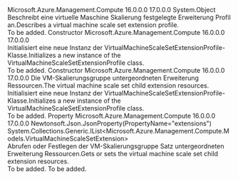 <Type Name="VirtualMachineScaleSetExtensionProfile" FullName="Microsoft.Azure.Management.Compute.Models.VirtualMachineScaleSetExtensionProfile">
  <TypeSignature Language="C#" Value="public class VirtualMachineScaleSetExtensionProfile" />
  <TypeSignature Language="ILAsm" Value=".class public auto ansi beforefieldinit VirtualMachineScaleSetExtensionProfile extends System.Object" />
  <TypeSignature Language="DocId" Value="T:Microsoft.Azure.Management.Compute.Models.VirtualMachineScaleSetExtensionProfile" />
  <TypeSignature Language="VB.NET" Value="Public Class VirtualMachineScaleSetExtensionProfile" />
  <TypeSignature Language="F#" Value="type VirtualMachineScaleSetExtensionProfile = class" />
  <AssemblyInfo>
    <AssemblyName>Microsoft.Azure.Management.Compute</AssemblyName>
    <AssemblyVersion>16.0.0.0</AssemblyVersion>
    <AssemblyVersion>17.0.0.0</AssemblyVersion>
  </AssemblyInfo>
  <Base>
    <BaseTypeName>System.Object</BaseTypeName>
  </Base>
  <Interfaces />
  <Docs>
    <summary>
            <span data-ttu-id="f9d78-101">Beschreibt eine virtuelle Maschine Skalierung festgelegte Erweiterung Profil an.</span><span class="sxs-lookup"><span data-stu-id="f9d78-101">Describes a virtual machine scale set extension profile.</span></span>
            </summary>
    <remarks>To be added.</remarks>
  </Docs>
  <Members>
    <Member MemberName=".ctor">
      <MemberSignature Language="C#" Value="public VirtualMachineScaleSetExtensionProfile ();" />
      <MemberSignature Language="ILAsm" Value=".method public hidebysig specialname rtspecialname instance void .ctor() cil managed" />
      <MemberSignature Language="DocId" Value="M:Microsoft.Azure.Management.Compute.Models.VirtualMachineScaleSetExtensionProfile.#ctor" />
      <MemberSignature Language="VB.NET" Value="Public Sub New ()" />
      <MemberType>Constructor</MemberType>
      <AssemblyInfo>
        <AssemblyName>Microsoft.Azure.Management.Compute</AssemblyName>
        <AssemblyVersion>16.0.0.0</AssemblyVersion>
        <AssemblyVersion>17.0.0.0</AssemblyVersion>
      </AssemblyInfo>
      <Parameters />
      <Docs>
        <summary>
            <span data-ttu-id="f9d78-102">Initialisiert eine neue Instanz der VirtualMachineScaleSetExtensionProfile-Klasse.</span><span class="sxs-lookup"><span data-stu-id="f9d78-102">Initializes a new instance of the VirtualMachineScaleSetExtensionProfile class.</span></span>
            </summary>
        <remarks>To be added.</remarks>
      </Docs>
    </Member>
    <Member MemberName=".ctor">
      <MemberSignature Language="C#" Value="public VirtualMachineScaleSetExtensionProfile (System.Collections.Generic.IList&lt;Microsoft.Azure.Management.Compute.Models.VirtualMachineScaleSetExtension&gt; extensions = null);" />
      <MemberSignature Language="ILAsm" Value=".method public hidebysig specialname rtspecialname instance void .ctor(class System.Collections.Generic.IList`1&lt;class Microsoft.Azure.Management.Compute.Models.VirtualMachineScaleSetExtension&gt; extensions) cil managed" />
      <MemberSignature Language="DocId" Value="M:Microsoft.Azure.Management.Compute.Models.VirtualMachineScaleSetExtensionProfile.#ctor(System.Collections.Generic.IList{Microsoft.Azure.Management.Compute.Models.VirtualMachineScaleSetExtension})" />
      <MemberSignature Language="VB.NET" Value="Public Sub New (Optional extensions As IList(Of VirtualMachineScaleSetExtension) = null)" />
      <MemberSignature Language="F#" Value="new Microsoft.Azure.Management.Compute.Models.VirtualMachineScaleSetExtensionProfile : System.Collections.Generic.IList&lt;Microsoft.Azure.Management.Compute.Models.VirtualMachineScaleSetExtension&gt; -&gt; Microsoft.Azure.Management.Compute.Models.VirtualMachineScaleSetExtensionProfile" Usage="new Microsoft.Azure.Management.Compute.Models.VirtualMachineScaleSetExtensionProfile extensions" />
      <MemberType>Constructor</MemberType>
      <AssemblyInfo>
        <AssemblyName>Microsoft.Azure.Management.Compute</AssemblyName>
        <AssemblyVersion>16.0.0.0</AssemblyVersion>
        <AssemblyVersion>17.0.0.0</AssemblyVersion>
      </AssemblyInfo>
      <Parameters>
        <Parameter Name="extensions" Type="System.Collections.Generic.IList&lt;Microsoft.Azure.Management.Compute.Models.VirtualMachineScaleSetExtension&gt;" />
      </Parameters>
      <Docs>
        <param name="extensions"><span data-ttu-id="f9d78-103">Die VM-Skalierungsgruppe untergeordneten Erweiterung Ressourcen.</span><span class="sxs-lookup"><span data-stu-id="f9d78-103">The virtual machine scale set child extension resources.</span></span></param>
        <summary>
            <span data-ttu-id="f9d78-104">Initialisiert eine neue Instanz der VirtualMachineScaleSetExtensionProfile-Klasse.</span><span class="sxs-lookup"><span data-stu-id="f9d78-104">Initializes a new instance of the VirtualMachineScaleSetExtensionProfile class.</span></span>
            </summary>
        <remarks>To be added.</remarks>
      </Docs>
    </Member>
    <Member MemberName="Extensions">
      <MemberSignature Language="C#" Value="public System.Collections.Generic.IList&lt;Microsoft.Azure.Management.Compute.Models.VirtualMachineScaleSetExtension&gt; Extensions { get; set; }" />
      <MemberSignature Language="ILAsm" Value=".property instance class System.Collections.Generic.IList`1&lt;class Microsoft.Azure.Management.Compute.Models.VirtualMachineScaleSetExtension&gt; Extensions" />
      <MemberSignature Language="DocId" Value="P:Microsoft.Azure.Management.Compute.Models.VirtualMachineScaleSetExtensionProfile.Extensions" />
      <MemberSignature Language="VB.NET" Value="Public Property Extensions As IList(Of VirtualMachineScaleSetExtension)" />
      <MemberSignature Language="F#" Value="member this.Extensions : System.Collections.Generic.IList&lt;Microsoft.Azure.Management.Compute.Models.VirtualMachineScaleSetExtension&gt; with get, set" Usage="Microsoft.Azure.Management.Compute.Models.VirtualMachineScaleSetExtensionProfile.Extensions" />
      <MemberType>Property</MemberType>
      <AssemblyInfo>
        <AssemblyName>Microsoft.Azure.Management.Compute</AssemblyName>
        <AssemblyVersion>16.0.0.0</AssemblyVersion>
        <AssemblyVersion>17.0.0.0</AssemblyVersion>
      </AssemblyInfo>
      <Attributes>
        <Attribute>
          <AttributeName>Newtonsoft.Json.JsonProperty(PropertyName="extensions")</AttributeName>
        </Attribute>
      </Attributes>
      <ReturnValue>
        <ReturnType>System.Collections.Generic.IList&lt;Microsoft.Azure.Management.Compute.Models.VirtualMachineScaleSetExtension&gt;</ReturnType>
      </ReturnValue>
      <Docs>
        <summary>
            <span data-ttu-id="f9d78-105">Abrufen oder Festlegen der VM-Skalierungsgruppe Satz untergeordneten Erweiterung Ressourcen.</span><span class="sxs-lookup"><span data-stu-id="f9d78-105">Gets or sets the virtual machine scale set child extension resources.</span></span>
            </summary>
        <value>To be added.</value>
        <remarks>To be added.</remarks>
      </Docs>
    </Member>
  </Members>
</Type>